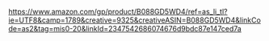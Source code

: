 https://www.amazon.com/gp/product/B088GD5WD4/ref=as_li_tl?ie=UTF8&camp=1789&creative=9325&creativeASIN=B088GD5WD4&linkCode=as2&tag=mis0-20&linkId=2347542686074676d9bdc87e147ced7a
